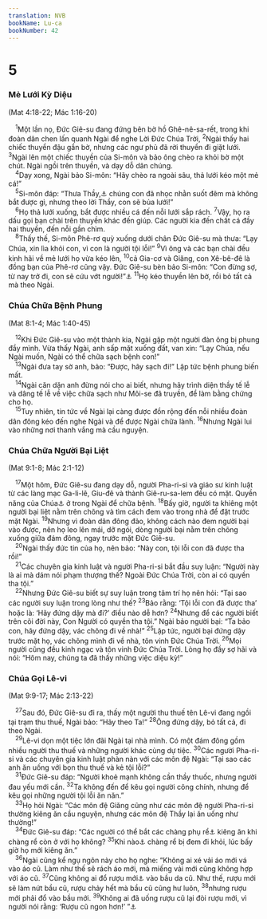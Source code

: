 ```yaml
---
translation: NVB
bookName: Lu-ca 
bookNumber: 42
---
```


<div class="title"><h1>5</h1><h3>Mẻ Lưới Kỳ Diệu </h3><p>(Mat 4:18-22; Mác 1:16-20) </p></div>
<span class="verse lu_5_1"> <sup>1</sup>Một lần nọ, Đức Giê-su đang đứng bên bờ hồ Ghê-nê-sa-rết, trong khi đoàn dân chen lấn quanh Ngài để nghe Lời Đức Chúa Trời, </span>
<span class="verse lu_5_2"><sup>2</sup>Ngài thấy hai chiếc thuyền đậu gần bờ, nhưng các ngư phủ đã rời thuyền đi giặt lưới. </span>
<span class="verse lu_5_3"><sup>3</sup>Ngài lên một chiếc thuyền của Si-môn và bảo ông chèo ra khỏi bờ một chút. Ngài ngồi trên thuyền, và dạy dỗ dân chúng. <br/></span>
<span class="verse lu_5_4"> <sup>4</sup>Dạy xong, Ngài bảo Si-môn: “Hãy chèo ra ngoài sâu, thả lưới kéo một mẻ cá!” <br/></span>
<span class="verse lu_5_5"> <sup>5</sup>Si-môn đáp: “Thưa Thầy,<a data-toggle="tooltip" data-placement="bottom" title="Nt: tôn sư">⚓</a> chúng con đã nhọc nhằn suốt đêm mà không bắt được gì, nhưng theo lời Thầy, con sẽ bủa lưới!” <br/></span>
<span class="verse lu_5_6"> <sup>6</sup>Họ thả lưới xuống, bắt được nhiều cá đến nỗi lưới sắp rách. </span>
<span class="verse lu_5_7"><sup>7</sup>Vậy, họ ra dấu gọi bạn chài trên thuyền khác đến giúp. Các người kia đến chất cá đầy hai thuyền, đến nỗi gần chìm. <br/></span>
<span class="verse lu_5_8"> <sup>8</sup>Thấy thế, Si-môn Phê-rơ quỳ xuống dưới chân Đức Giê-su mà thưa: “Lạy Chúa, xin lìa khỏi con, vì con là người tội lỗi!” </span>
<span class="verse lu_5_9"><sup>9</sup>Vì ông và các bạn chài đều kinh hãi về mẻ lưới họ vừa kéo lên, </span>
<span class="verse lu_5_10"><sup>10</sup>cả Gia-cơ và Giăng, con Xê-bê-đê là đồng bạn của Phê-rơ cũng vậy. Đức Giê-su bèn bảo Si-môn: “Con đừng sợ, từ nay trở đi, con sẽ cứu vớt người!”<a data-toggle="tooltip" data-placement="bottom" title="Nt: ‘Bắt đời sống’ nghĩa là vớt người ta để đưa vào sự sống">⚓</a></span>
<span class="verse lu_5_11"><sup>11</sup>Họ kéo thuyền lên bờ, rồi bỏ tất cả mà theo Ngài. <br/></span>
<div class="title"><h3>Chúa Chữa Bệnh Phung </h3><p>(Mat 8:1-4; Mác 1:40-45) </p></div>
<span class="verse lu_5_12"> <sup>12</sup>Khi Đức Giê-su vào một thành kia, Ngài gặp một người đàn ông bị phung đầy mình. Vừa thấy Ngài, anh sấp mặt xuống đất, van xin: “Lạy Chúa, nếu Ngài muốn, Ngài có thể chữa sạch bệnh con!” <br/></span>
<span class="verse lu_5_13"> <sup>13</sup>Ngài đưa tay sờ anh, bảo: “Được, hãy sạch đi!” Lập tức bệnh phung biến mất. <br/></span>
<span class="verse lu_5_14"> <sup>14</sup>Ngài căn dặn anh đừng nói cho ai biết, nhưng hãy trình diện thầy tế lễ và dâng tế lễ về việc chữa sạch như Môi-se đã truyền, để làm bằng chứng cho họ. <br/></span>
<span class="verse lu_5_15"> <sup>15</sup>Tuy nhiên, tin tức về Ngài lại càng được đồn rộng đến nỗi nhiều đoàn dân đông kéo đến nghe Ngài và để được Ngài chữa lành. </span>
<span class="verse lu_5_16"><sup>16</sup>Nhưng Ngài lui vào những nơi thanh vắng mà cầu nguyện. <br/></span>
<div class="title"><h3>Chúa Chữa Người Bại Liệt </h3><p>(Mat 9:1-8; Mác 2:1-12) </p></div>
<span class="verse lu_5_17"> <sup>17</sup>Một hôm, Đức Giê-su đang dạy dỗ, người Pha-ri-si và giáo sư kinh luật từ các làng mạc Ga-li-lê, Giu-đê và thành Giê-ru-sa-lem đều có mặt. Quyền năng của Chúa<a data-toggle="tooltip" data-placement="bottom" title="Chỉ về Đức Chúa Trời">⚓</a> ở trong Ngài để chữa bệnh. </span>
<span class="verse lu_5_18"><sup>18</sup>Bấy giờ, người ta khiêng một người bại liệt nằm trên chõng và tìm cách đem vào trong nhà để đặt trước mặt Ngài. </span>
<span class="verse lu_5_19"><sup>19</sup>Nhưng vì đoàn dân đông đảo, không cách nào đem người bại vào được, nên họ leo lên mái, dỡ ngói, dòng người bại nằm trên chõng xuống giữa đám đông, ngay trước mặt Đức Giê-su. <br/></span>
<span class="verse lu_5_20"> <sup>20</sup>Ngài thấy đức tin của họ, nên bảo: “Này con, tội lỗi con đã được tha rồi!” <br/></span>
<span class="verse lu_5_21"> <sup>21</sup>Các chuyên gia kinh luật và người Pha-ri-si bắt đầu suy luận: “Người này là ai mà dám nói phạm thượng thế? Ngoài Đức Chúa Trời, còn ai có quyền tha tội.” <br/></span>
<span class="verse lu_5_22"> <sup>22</sup>Nhưng Đức Giê-su biết sự suy luận trong tâm trí họ nên hỏi: “Tại sao các người suy luận trong lòng như thế? </span>
<span class="verse lu_5_23"><sup>23</sup>Bảo rằng: ‘Tội lỗi con đã được tha’ hoặc là: ‘Hãy đứng dậy mà đi?’ điều nào dễ hơn? </span>
<span class="verse lu_5_24"><sup>24</sup>Nhưng để các người biết trên cõi đời này, Con Người có quyền tha tội.” Ngài bảo người bại: “Ta bảo con, hãy đứng dậy, vác chõng đi về nhà!” </span>
<span class="verse lu_5_25"><sup>25</sup>Lập tức, người bại đứng dậy trước mặt họ, vác chõng mình đi về nhà, tôn vinh Đức Chúa Trời. </span>
<span class="verse lu_5_26"><sup>26</sup>Mọi người cũng đều kinh ngạc và tôn vinh Đức Chúa Trời. Lòng họ đầy sợ hãi và nói: “Hôm nay, chúng ta đã thấy những việc diệu kỳ!” <br/></span>
<div class="title"><h3>Chúa Gọi Lê-vi </h3><p>(Mat 9:9-17; Mác 2:13-22) </p></div>
<span class="verse lu_5_27"> <sup>27</sup>Sau đó, Đức Giê-su đi ra, thấy một người thu thuế tên Lê-vi đang ngồi tại trạm thu thuế, Ngài bảo: “Hãy theo Ta!” </span>
<span class="verse lu_5_28"><sup>28</sup>Ông đứng dậy, bỏ tất cả, đi theo Ngài. <br/></span>
<span class="verse lu_5_29"> <sup>29</sup>Lê-vi dọn một tiệc lớn đãi Ngài tại nhà mình. Có một đám đông gồm nhiều người thu thuế và những người khác cùng dự tiệc. </span>
<span class="verse lu_5_30"><sup>30</sup>Các người Pha-ri-si và các chuyên gia kinh luật phàn nàn với các môn đệ Ngài: “Tại sao các anh ăn uống với bọn thu thuế và kẻ tội lỗi?” <br/></span>
<span class="verse lu_5_31"> <sup>31</sup>Đức Giê-su đáp: “Người khoẻ mạnh không cần thầy thuốc, nhưng người đau yếu mới cần. </span>
<span class="verse lu_5_32"><sup>32</sup>Ta không đến để kêu gọi người công chính, nhưng để kêu gọi những người tội lỗi ăn năn.” <br/></span>
<span class="verse lu_5_33"> <sup>33</sup>Họ hỏi Ngài: “Các môn đệ Giăng cũng như các môn đệ người Pha-ri-si thường kiêng ăn cầu nguyện, nhưng các môn đệ Thầy lại ăn uống như thường!” <br/></span>
<span class="verse lu_5_34"> <sup>34</sup>Đức Giê-su đáp: “Các người có thể bắt các chàng phụ rể<a data-toggle="tooltip" data-placement="bottom" title="Nt: các con trai của phòng tiệc cưới">⚓</a> kiêng ăn khi chàng rể còn ở với họ không? </span>
<span class="verse lu_5_35"><sup>35</sup>Khi nào<a data-toggle="tooltip" data-placement="bottom" title="Nt: những ngày">⚓</a> chàng rể bị đem đi khỏi, lúc bấy giờ họ mới kiêng ăn.” <br/></span>
<span class="verse lu_5_36"> <sup>36</sup>Ngài cũng kể ngụ ngôn này cho họ nghe: “Không ai xé vải áo mới vá vào áo cũ. Làm như thế sẽ rách áo mới, mà miếng vải mới cũng không hợp với áo cũ. </span>
<span class="verse lu_5_37"><sup>37</sup>Cũng không ai đổ rượu mới<a data-toggle="tooltip" data-placement="bottom" title="Rượu mới làm">⚓</a> vào bầu da cũ. Như thế, rượu mới sẽ làm nứt bầu cũ, rượu chảy hết mà bầu cũ cũng hư luôn, </span>
<span class="verse lu_5_38"><sup>38</sup>nhưng rượu mới phải đổ vào bầu mới. </span>
<span class="verse lu_5_39"><sup>39</sup>Không ai đã uống rượu cũ lại đòi rượu mới, vì người nói rằng: ‘Rượu cũ ngon hơn!’ ”<a data-toggle="tooltip" data-placement="bottom" title="Nt: rượu cũ ngon">⚓</a><br/></span>
